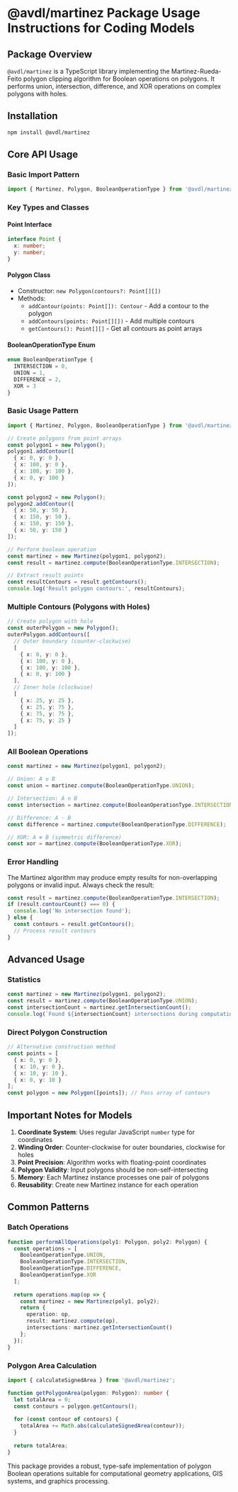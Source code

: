 # @avdl/martinez Package Usage Instructions for Coding Models

## Package Overview
`@avdl/martinez` is a TypeScript library implementing the Martinez-Rueda-Feito polygon clipping algorithm for Boolean operations on polygons. It performs union, intersection, difference, and XOR operations on complex polygons with holes.

## Installation
```bash
npm install @avdl/martinez
```

## Core API Usage

### Basic Import Pattern
```typescript
import { Martinez, Polygon, BooleanOperationType } from '@avdl/martinez';
```

### Key Types and Classes

#### Point Interface
```typescript
interface Point {
  x: number;
  y: number;
}
```

#### Polygon Class
- Constructor: `new Polygon(contours?: Point[][])`
- Methods:
  - `addContour(points: Point[]): Contour` - Add a contour to the polygon
  - `addContours(points: Point[][])` - Add multiple contours
  - `getContours(): Point[][]` - Get all contours as point arrays

#### BooleanOperationType Enum
```typescript
enum BooleanOperationType {
  INTERSECTION = 0,
  UNION = 1,
  DIFFERENCE = 2,
  XOR = 3
}
```

### Basic Usage Pattern

```typescript
import { Martinez, Polygon, BooleanOperationType } from '@avdl/martinez';

// Create polygons from point arrays
const polygon1 = new Polygon();
polygon1.addContour([
  { x: 0, y: 0 },
  { x: 100, y: 0 },
  { x: 100, y: 100 },
  { x: 0, y: 100 }
]);

const polygon2 = new Polygon();
polygon2.addContour([
  { x: 50, y: 50 },
  { x: 150, y: 50 },
  { x: 150, y: 150 },
  { x: 50, y: 150 }
]);

// Perform boolean operation
const martinez = new Martinez(polygon1, polygon2);
const result = martinez.compute(BooleanOperationType.INTERSECTION);

// Extract result points
const resultContours = result.getContours();
console.log('Result polygon contours:', resultContours);
```

### Multiple Contours (Polygons with Holes)

```typescript
// Create polygon with hole
const outerPolygon = new Polygon();
outerPolygon.addContours([
  // Outer boundary (counter-clockwise)
  [
    { x: 0, y: 0 },
    { x: 100, y: 0 },
    { x: 100, y: 100 },
    { x: 0, y: 100 }
  ],
  // Inner hole (clockwise)
  [
    { x: 25, y: 25 },
    { x: 25, y: 75 },
    { x: 75, y: 75 },
    { x: 75, y: 25 }
  ]
]);
```

### All Boolean Operations

```typescript
const martinez = new Martinez(polygon1, polygon2);

// Union: A ∪ B
const union = martinez.compute(BooleanOperationType.UNION);

// Intersection: A ∩ B  
const intersection = martinez.compute(BooleanOperationType.INTERSECTION);

// Difference: A - B
const difference = martinez.compute(BooleanOperationType.DIFFERENCE);

// XOR: A ⊕ B (symmetric difference)
const xor = martinez.compute(BooleanOperationType.XOR);
```

### Error Handling
The Martinez algorithm may produce empty results for non-overlapping polygons or invalid input. Always check the result:

```typescript
const result = martinez.compute(BooleanOperationType.INTERSECTION);
if (result.contourCount() === 0) {
  console.log('No intersection found');
} else {
  const contours = result.getContours();
  // Process result contours
}
```

## Advanced Usage

### Statistics
```typescript
const martinez = new Martinez(polygon1, polygon2);
const result = martinez.compute(BooleanOperationType.UNION);
const intersectionCount = martinez.getIntersectionCount();
console.log(`Found ${intersectionCount} intersections during computation`);
```

### Direct Polygon Construction
```typescript
// Alternative construction method
const points = [
  { x: 0, y: 0 },
  { x: 10, y: 0 },
  { x: 10, y: 10 },
  { x: 0, y: 10 }
];
const polygon = new Polygon([points]); // Pass array of contours
```

## Important Notes for Models

1. **Coordinate System**: Uses regular JavaScript `number` type for coordinates
2. **Winding Order**: Counter-clockwise for outer boundaries, clockwise for holes
3. **Point Precision**: Algorithm works with floating-point coordinates
4. **Polygon Validity**: Input polygons should be non-self-intersecting
5. **Memory**: Each Martinez instance processes one pair of polygons
6. **Reusability**: Create new Martinez instance for each operation

## Common Patterns

### Batch Operations
```typescript
function performAllOperations(poly1: Polygon, poly2: Polygon) {
  const operations = [
    BooleanOperationType.UNION,
    BooleanOperationType.INTERSECTION,
    BooleanOperationType.DIFFERENCE,
    BooleanOperationType.XOR
  ];
  
  return operations.map(op => {
    const martinez = new Martinez(poly1, poly2);
    return {
      operation: op,
      result: martinez.compute(op),
      intersections: martinez.getIntersectionCount()
    };
  });
}
```

### Polygon Area Calculation
```typescript
import { calculateSignedArea } from '@avdl/martinez';

function getPolygonArea(polygon: Polygon): number {
  let totalArea = 0;
  const contours = polygon.getContours();
  
  for (const contour of contours) {
    totalArea += Math.abs(calculateSignedArea(contour));
  }
  
  return totalArea;
}
```

This package provides a robust, type-safe implementation of polygon Boolean operations suitable for computational geometry applications, GIS systems, and graphics processing.